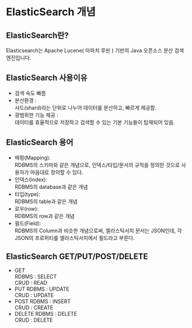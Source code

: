 # ElasticSearch 개념

## ElasticSearch란?
Elasticsearch는 Apache Lucene( 아파치 루씬 ) 기반의 Java 오픈소스 분산 검색 엔진입니다.

## ElasticSearch 사용이유
- 검색 속도 빠름
- 분산환경 :   
샤드(shard)라는 단위로 나누어 데이터를 분산하고, 빠르게 제공함.
- 광범위한 기능 제공 :   
데이터를 효율적으로 저장하고 검색할 수 있는 기본 기능들이 탑재되어 있음.

## ElasticSearch 용어
- 매핑(Mapping):     
RDBMS의 스키마와 같은 개념으로, 인덱스/타입/문서의 규칙을 정의한 것으로 사용자가 마음대로 정의할 수 있다.     
- 인덱스(index):     
RDBMS의 database과 같은 개념
- 타입(type):     
RDBMS의 table과 같은 개념
- 로우(row):      
RDBMS의 row과 같은 개념
- 필드(Field):     
RDBMS의 Column과 비슷한 개념으로써, 엘라스틱서치 문서는 JSON인데, 각 JSON의 프로퍼티를 엘라스틱서치에서 필드라고 부른다.    

## ElasticSearch GET/PUT/POST/DELETE
- GET      
RDBMS : SELECT      
CRUD : READ      
- PUT
RDBMS : UPDATE       
CRUD : UPDATE      
- POST
RDBMS : INSERT     
CRUD : CREATE      
- DELETE
RDBMS : DELETE      
CRUD : DELETE     



